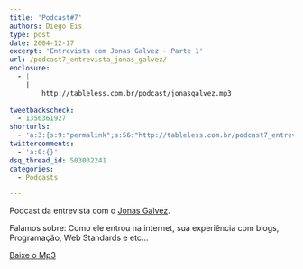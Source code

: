 ```yaml
---
title: 'Podcast#7'
authors: Diego Eis
type: post
date: 2004-12-17
excerpt: 'Entrevista com Jonas Galvez - Parte 1'
url: /podcast7_entrevista_jonas_galvez/
enclosure:
  - |
    |
        http://tableless.com.br/podcast/jonasgalvez.mp3
        
tweetbackscheck:
  - 1356361927
shorturls:
  - 'a:3:{s:9:"permalink";s:56:"http://tableless.com.br/podcast7_entrevista_jonas_galvez";s:7:"tinyurl";s:26:"http://tinyurl.com/4ybqprf";s:4:"isgd";s:19:"http://is.gd/wyXMv8";}'
twittercomments:
  - 'a:0:{}'
dsq_thread_id: 503032241
categories:
  - Podcasts

---
```

Podcast da entrevista com o [Jonas Galvez][1].
              
Falamos sobre: Como ele entrou na internet, sua experiência com blogs, Programação, Web Standards e etc&#8230; 

[Baixe o Mp3][2]

 [1]: http://www.jonasgalvez.com/
 [2]: http://tableless.com.br/podcast/jonasgalvez.mp3